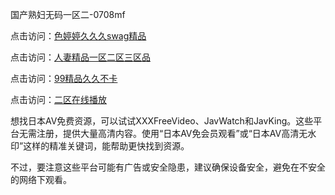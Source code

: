 国产熟妇无码一区二-0708mf
					
点击访问：<a href="https://heiliaozj3tjd.pages.dev">色婷婷久久久swag精品</a>

点击访问：<a href="https://heiliaoe8ajia.pages.dev">人妻精品一区二区三区品</a>

点击访问：<a href="https://heiliaoxqkkct.pages.dev">99精品久久不卡</a>

点击访问：<a href="https://heiliaoxwd5i8.pages.dev">二区在线播放</a>

想找日本AV免费资源，可以试试XXXFreeVideo、JavWatch和JavKing。这些平台无需注册，提供大量高清内容。使用“日本AV免会员观看”或“日本AV高清无水印”这样的精准关键词，能帮助更快找到资源。

不过，要注意这些平台可能有广告或安全隐患，建议确保设备安全，避免在不安全的网络下观看。

<span style="display:none;">[Canonical link](https://github.com/ty20250708/ty03 ）</span>


